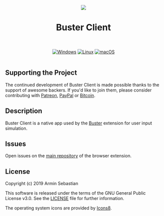 <p align="center"><img src="https://i.imgur.com/4DvR5ip.png"></p>
<h1 align="center">Buster Client</h1>

<p align="center">
  </br></br>
  <a href="https://github.com/dessant/buster-client/releases/download/v0.1.0/buster-client-v0.1.0-windows-amd64.exe">
    <img src="https://i.imgur.com/8y9ep17.png" alt="Windows"></a>
  <a href="https://github.com/dessant/buster-client/releases/download/v0.1.0/buster-client-v0.1.0-linux-amd64">
    <img src="https://i.imgur.com/ewvx5hO.png" alt="Linux"></a>
  <a href="https://github.com/dessant/buster-client/releases/download/v0.1.0/buster-client-v0.1.0-macos-amd64">
    <img src="https://i.imgur.com/eTc9xGf.png" alt="macOS"></a>
  </br></br>
</p>

## Supporting the Project

The continued development of Buster Client is made possible
thanks to the support of awesome backers. If you'd like to join them,
please consider contributing with [Patreon](https://www.patreon.com/dessant),
[PayPal](https://www.paypal.me/ArminSebastian) or [Bitcoin](https://goo.gl/uJUAaU).

## Description

Buster Client is a native app used by the [Buster](https://github.com/dessant/buster)
extension for user input simulation.

## Issues

Open issues on the [main repository](https://github.com/dessant/buster)
of the browser extension.

## License

Copyright (c) 2019 Armin Sebastian

This software is released under the terms of the GNU General Public License v3.0.
See the [LICENSE](LICENSE) file for further information.

The operating system icons are provided by [Icons8](https://icons8.com).
